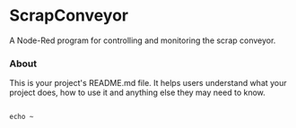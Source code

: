 ScrapConveyor
=============

A Node-Red program for controlling and monitoring the scrap conveyor.

### About

This is your project's README.md file. It helps users understand what your
project does, how to use it and anything else they may need to know.
```

echo ~

```
